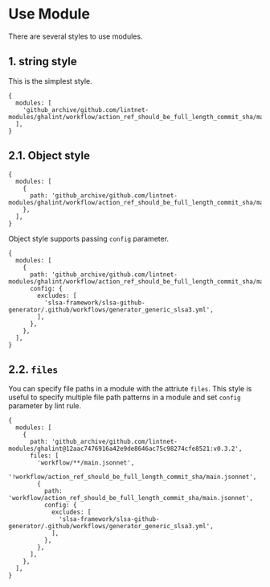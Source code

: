 # Use Module

There are several styles to use modules.

## 1. string style

This is the simplest style.

```jsonnet
{
  modules: [
    'github_archive/github.com/lintnet-modules/ghalint/workflow/action_ref_should_be_full_length_commit_sha/main.jsonnet@c311ef7a7e3acdfb8a65136b7852e0619be84c1d:v0.3.3',
  ],
}
```

## 2.1. Object style

```jsonnet
{
  modules: [
    {
      path: 'github_archive/github.com/lintnet-modules/ghalint/workflow/action_ref_should_be_full_length_commit_sha/main.jsonnet@c311ef7a7e3acdfb8a65136b7852e0619be84c1d:v0.3.3',
    },
  ],
}
```

Object style supports passing `config` parameter.

```jsonnet
{
  modules: [
    {
      path: 'github_archive/github.com/lintnet-modules/ghalint/workflow/action_ref_should_be_full_length_commit_sha/main.jsonnet@c311ef7a7e3acdfb8a65136b7852e0619be84c1d:v0.3.3',
      config: {
        excludes: [
          'slsa-framework/slsa-github-generator/.github/workflows/generator_generic_slsa3.yml',
        ],
      },
    },
  ],
}
```

## 2.2. `files`

You can specify file paths in a module with the attriute `files`.
This style is useful to specify multiple file path patterns in a module and set `config` parameter by lint rule.

```jsonnet
{
  modules: [
    {
      path: 'github_archive/github.com/lintnet-modules/ghalint@12aac7476916a42e9de8646ac75c98274cfe8521:v0.3.2',
      files: [
        'workflow/**/main.jsonnet',
        '!workflow/action_ref_should_be_full_length_commit_sha/main.jsonnet',
        {
          path: 'workflow/action_ref_should_be_full_length_commit_sha/main.jsonnet',
          config: {
            excludes: [
              'slsa-framework/slsa-github-generator/.github/workflows/generator_generic_slsa3.yml',
            ],
          },
        },
      ],
    },
  ],
}
```

